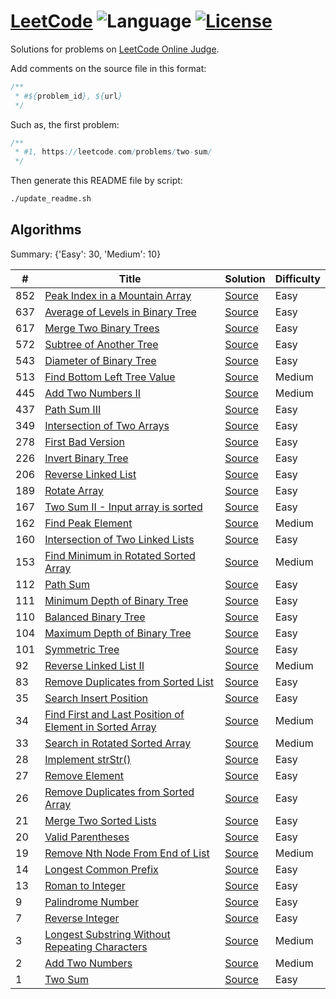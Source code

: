 # [LeetCode](https://leetcode.com/problemset/all/) ![Language](https://img.shields.io/badge/language-Java-orange.svg) [![License](https://img.shields.io/badge/license-MIT-blue.svg)](./LICENSE.md)

Solutions for problems on [LeetCode Online Judge](https://leetcode.com/).

Add comments on the source file in this format:

```java
/**
 * #${problem_id}, ${url}
 */
```

Such as, the first problem:

```java
/**
 * #1, https://leetcode.com/problems/two-sum/
 */
```

Then generate this README file by script:

```bash
./update_readme.sh
```

## Algorithms

Summary: {'Easy': 30, 'Medium': 10}

| # | Title | Solution | Difficulty |
|---| ----- | -------- | ---------- |
| 852 | [Peak Index in a Mountain Array](https://leetcode.com/problems/peak-index-in-a-mountain-array/) | [Source](./src/main/java/io/xkniu/github/leetcode/PeakIndexInAMountainArray.java) | Easy |
| 637 | [Average of Levels in Binary Tree](https://leetcode.com/problems/average-of-levels-in-binary-tree/) | [Source](./src/main/java/io/xkniu/github/leetcode/AverageOfLevelsInBinaryTree.java) | Easy |
| 617 | [Merge Two Binary Trees](https://leetcode.com/problems/merge-two-binary-trees/) | [Source](./src/main/java/io/xkniu/github/leetcode/MergeTwoBinaryTrees.java) | Easy |
| 572 | [Subtree of Another Tree](https://leetcode.com/problems/subtree-of-another-tree/) | [Source](./src/main/java/io/xkniu/github/leetcode/SubtreeOfAnotherTree.java) | Easy |
| 543 | [Diameter of Binary Tree](https://leetcode.com/problems/diameter-of-binary-tree/) | [Source](./src/main/java/io/xkniu/github/leetcode/DiameterOfBinaryTree.java) | Easy |
| 513 | [Find Bottom Left Tree Value](https://leetcode.com/problems/find-bottom-left-tree-value/) | [Source](./src/main/java/io/xkniu/github/leetcode/FindBottomLeftTreeValue.java) | Medium |
| 445 | [Add Two Numbers II](https://leetcode.com/problems/add-two-numbers-ii/) | [Source](./src/main/java/io/xkniu/github/leetcode/AddTwoNumbersII.java) | Medium |
| 437 | [Path Sum III](https://leetcode.com/problems/path-sum-iii/) | [Source](./src/main/java/io/xkniu/github/leetcode/PathSumIII.java) | Easy |
| 349 | [Intersection of Two Arrays](https://leetcode.com/problems/intersection-of-two-arrays/) | [Source](./src/main/java/io/xkniu/github/leetcode/IntersectionOfTwoArrays.java) | Easy |
| 278 | [First Bad Version](https://leetcode.com/problems/first-bad-version/) | [Source](./src/main/java/io/xkniu/github/leetcode/FirstBadVersion.java) | Easy |
| 226 | [Invert Binary Tree](https://leetcode.com/problems/invert-binary-tree/) | [Source](./src/main/java/io/xkniu/github/leetcode/InvertBinaryTree.java) | Easy |
| 206 | [Reverse Linked List](https://leetcode.com/problems/reverse-linked-list/) | [Source](./src/main/java/io/xkniu/github/leetcode/ReverseLinkedList.java) | Easy |
| 189 | [Rotate Array](https://leetcode.com/problems/rotate-array/) | [Source](./src/main/java/io/xkniu/github/leetcode/RotateArray.java) | Easy |
| 167 | [Two Sum II - Input array is sorted](https://leetcode.com/problems/two-sum-ii-input-array-is-sorted/) | [Source](./src/main/java/io/xkniu/github/leetcode/TwoSumII.java) | Easy |
| 162 | [Find Peak Element](https://leetcode.com/problems/find-peak-element/) | [Source](./src/main/java/io/xkniu/github/leetcode/FindPeakElement.java) | Medium |
| 160 | [Intersection of Two Linked Lists](https://leetcode.com/problems/intersection-of-two-linked-lists/) | [Source](./src/main/java/io/xkniu/github/leetcode/IntersectionOfTwoLinkedLists.java) | Easy |
| 153 | [Find Minimum in Rotated Sorted Array](https://leetcode.com/problems/find-minimum-in-rotated-sorted-array/) | [Source](./src/main/java/io/xkniu/github/leetcode/FindMinimumInRotatedSortedArray.java) | Medium |
| 112 | [Path Sum](https://leetcode.com/problems/path-sum/) | [Source](./src/main/java/io/xkniu/github/leetcode/PathSum.java) | Easy |
| 111 | [Minimum Depth of Binary Tree](https://leetcode.com/problems/minimum-depth-of-binary-tree/) | [Source](./src/main/java/io/xkniu/github/leetcode/MinimumDepthOfBinaryTree.java) | Easy |
| 110 | [Balanced Binary Tree](https://leetcode.com/problems/balanced-binary-tree/) | [Source](./src/main/java/io/xkniu/github/leetcode/BalancedBinaryTree.java) | Easy |
| 104 | [Maximum Depth of Binary Tree](https://leetcode.com/problems/maximum-depth-of-binary-tree/) | [Source](./src/main/java/io/xkniu/github/leetcode/MaximumDepthOfBinaryTree.java) | Easy |
| 101 | [Symmetric Tree](https://leetcode.com/problems/symmetric-tree/) | [Source](./src/main/java/io/xkniu/github/leetcode/SymmetricTree.java) | Easy |
| 92 | [Reverse Linked List II](https://leetcode.com/problems/reverse-linked-list-ii/) | [Source](./src/main/java/io/xkniu/github/leetcode/ReverseLinkedListII.java) | Medium |
| 83 | [Remove Duplicates from Sorted List](https://leetcode.com/problems/remove-duplicates-from-sorted-list/) | [Source](./src/main/java/io/xkniu/github/leetcode/RemoveDuplicatesFromSortedList.java) | Easy |
| 35 | [Search Insert Position](https://leetcode.com/problems/search-insert-position/) | [Source](./src/main/java/io/xkniu/github/leetcode/SearchInsertPosition.java) | Easy |
| 34 | [Find First and Last Position of Element in Sorted Array](https://leetcode.com/problems/find-first-and-last-position-of-element-in-sorted-array/) | [Source](./src/main/java/io/xkniu/github/leetcode/FindFirstAndLastPositionOfElementInSortedArray.java) | Medium |
| 33 | [Search in Rotated Sorted Array](https://leetcode.com/problems/search-in-rotated-sorted-array/) | [Source](./src/main/java/io/xkniu/github/leetcode/SearchInRotatedSortedArray.java) | Medium |
| 28 | [Implement strStr()](https://leetcode.com/problems/implement-strstr/) | [Source](./src/main/java/io/xkniu/github/leetcode/ImplementStrStr.java) | Easy |
| 27 | [Remove Element](https://leetcode.com/problems/remove-element/) | [Source](./src/main/java/io/xkniu/github/leetcode/RemoveElement.java) | Easy |
| 26 | [Remove Duplicates from Sorted Array](https://leetcode.com/problems/remove-duplicates-from-sorted-array/) | [Source](./src/main/java/io/xkniu/github/leetcode/RemoveDuplicatesFromSortedArray.java) | Easy |
| 21 | [Merge Two Sorted Lists](https://leetcode.com/problems/merge-two-sorted-lists/) | [Source](./src/main/java/io/xkniu/github/leetcode/MergeTwoSortedLists.java) | Easy |
| 20 | [Valid Parentheses](https://leetcode.com/problems/valid-parentheses/) | [Source](./src/main/java/io/xkniu/github/leetcode/ValidParentheses.java) | Easy |
| 19 | [Remove Nth Node From End of List](https://leetcode.com/problems/remove-nth-node-from-end-of-list/) | [Source](./src/main/java/io/xkniu/github/leetcode/RemoveNthNodeFromEndOfList.java) | Medium |
| 14 | [Longest Common Prefix](https://leetcode.com/problems/longest-common-prefix/) | [Source](./src/main/java/io/xkniu/github/leetcode/LongestCommonPrefix.java) | Easy |
| 13 | [Roman to Integer](https://leetcode.com/problems/roman-to-integer/) | [Source](./src/main/java/io/xkniu/github/leetcode/RomanToInteger.java) | Easy |
| 9 | [Palindrome Number](https://leetcode.com/problems/palindrome-number/) | [Source](./src/main/java/io/xkniu/github/leetcode/PalindromeNumber.java) | Easy |
| 7 | [Reverse Integer](https://leetcode.com/problems/reverse-integer/) | [Source](./src/main/java/io/xkniu/github/leetcode/ReverseInteger.java) | Easy |
| 3 | [Longest Substring Without Repeating Characters](https://leetcode.com/problems/longest-substring-without-repeating-characters/) | [Source](./src/main/java/io/xkniu/github/leetcode/LongestSubstringWithoutRepeatingCharacters.java) | Medium |
| 2 | [Add Two Numbers](https://leetcode.com/problems/add-two-numbers/) | [Source](./src/main/java/io/xkniu/github/leetcode/AddTwoNumbers.java) | Medium |
| 1 | [Two Sum](https://leetcode.com/problems/two-sum/) | [Source](./src/main/java/io/xkniu/github/leetcode/TwoSum.java) | Easy |
